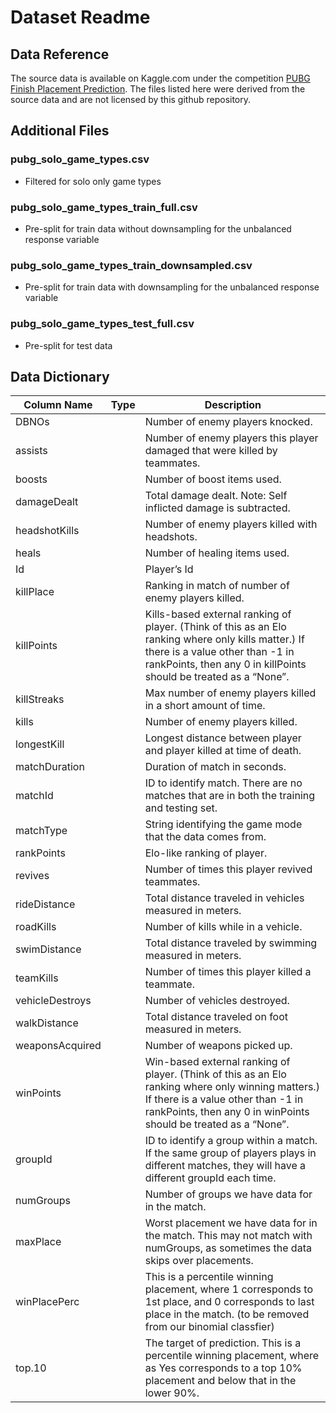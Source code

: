 # Dataset Readme

## Data Reference

The source data is available on Kaggle.com under the competition [PUBG Finish Placement Prediction](https://www.kaggle.com/c/pubg-finish-placement-prediction/overview). The files listed here were derived from the source data and are not licensed by this github repository.


## Additional Files

### pubg_solo_game_types.csv
- Filtered for solo only game types

### pubg_solo_game_types_train_full.csv
- Pre-split for train data without downsampling for the unbalanced response variable

### pubg_solo_game_types_train_downsampled.csv
- Pre-split for train data with downsampling for the unbalanced response variable

### pubg_solo_game_types_test_full.csv
- Pre-split for test data


## Data Dictionary

Column Name      |Type           |Description
-----------------|---------------|-------------------------------------------------
DBNOs            |               |Number of enemy players knocked.
assists          |               |Number of enemy players this player damaged that were killed by teammates.
boosts           |               |Number of boost items used.
damageDealt      |               |Total damage dealt. Note: Self inflicted damage is subtracted.
headshotKills    |               |Number of enemy players killed with headshots.
heals            |               |Number of healing items used.
Id               |               |Player’s Id
killPlace        |               |Ranking in match of number of enemy players killed.
killPoints       |               |Kills-based external ranking of player. (Think of this as an Elo ranking where only kills matter.) If there is a value other than -1 in rankPoints, then any 0 in killPoints should be treated as a “None”.
killStreaks      |               |Max number of enemy players killed in a short amount of time.
kills            |               |Number of enemy players killed.
longestKill      |               |Longest distance between player and player killed at time of death. 
matchDuration    |               |Duration of match in seconds.
matchId          |               |ID to identify match. There are no matches that are in both the training and testing set.
matchType        |               |String identifying the game mode that the data comes from. 
rankPoints       |               |Elo-like ranking of player. 
revives          |               |Number of times this player revived teammates.
rideDistance     |               |Total distance traveled in vehicles measured in meters.
roadKills        |               |Number of kills while in a vehicle.
swimDistance     |               |Total distance traveled by swimming measured in meters.
teamKills        |               |Number of times this player killed a teammate.
vehicleDestroys  |               |Number of vehicles destroyed.
walkDistance     |               |Total distance traveled on foot measured in meters.
weaponsAcquired  |               |Number of weapons picked up.
winPoints        |               |Win-based external ranking of player. (Think of this as an Elo ranking where only winning matters.) If there is a value other than -1 in rankPoints, then any 0 in winPoints should be treated as a “None”.
groupId          |               |ID to identify a group within a match. If the same group of players plays in different matches, they will have a different groupId each time.
numGroups        |               |Number of groups we have data for in the match.
maxPlace         |               |Worst placement we have data for in the match. This may not match with numGroups, as sometimes the data skips over placements.
winPlacePerc     |               |This is a percentile winning placement, where 1 corresponds to 1st place, and 0 corresponds to last place in the match. (to be removed from our binomial classfier)
top.10           |               |The target of prediction. This is a percentile winning placement, where as Yes corresponds to a top 10% placement and below that in the lower 90%.